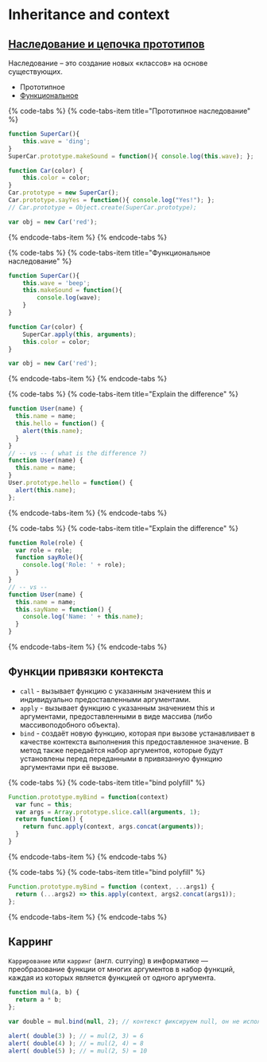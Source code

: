 # Inheritance and context

## [Наследование и цепочка прототипов](https://developer.mozilla.org/ru/docs/Web/JavaScript/Inheritance_and_the_prototype_chain)

Наследование – это создание новых «классов» на основе существующих.

* Прототипное
* [Функциональное](https://learn.javascript.ru/functional-inheritance)

{% code-tabs %}
{% code-tabs-item title="Прототипное наследование" %}
```javascript
function SuperCar(){
    this.wave = 'ding';
}
SuperCar.prototype.makeSound = function(){ console.log(this.wave); };

function Car(color) {
    this.color = color;
}
Car.prototype = new SuperCar();
Car.prototype.sayYes = function(){ console.log("Yes!"); };
// Car.prototype = Object.create(SuperCar.prototype);

var obj = new Car('red');
```
{% endcode-tabs-item %}
{% endcode-tabs %}

{% code-tabs %}
{% code-tabs-item title="Функциональное наследование" %}
```javascript
function SuperCar(){
    this.wave = 'beep';
    this.makeSound = function(){
        console.log(wave);
    }
}

function Car(color) {
    SuperCar.apply(this, arguments);
    this.color = color;
}

var obj = new Car('red');
```
{% endcode-tabs-item %}
{% endcode-tabs %}

{% code-tabs %}
{% code-tabs-item title="Explain the difference" %}
```javascript
function User(name) {
  this.name = name;
  this.hello = function() {
    alert(this.name);
  }
}
// -- vs -- ( what is the difference ?)
function User(name) {
  this.name = name;
}
User.prototype.hello = function() {
  alert(this.name);
};
```
{% endcode-tabs-item %}
{% endcode-tabs %}

{% code-tabs %}
{% code-tabs-item title="Explain the difference" %}
```javascript
function Role(role) {
  var role = role;
  function sayRole(){
    console.log('Role: ' + role);
  }
}
// -- vs --
function User(name) {
  this.name = name;
  this.sayName = function() {
    console.log('Name: ' + this.name);
  }
}
```
{% endcode-tabs-item %}
{% endcode-tabs %}

## Функции привязки контекста

* `call` - вызывает функцию с указанным значением this и индивидуально предоставленными аргументами.
* `apply` - вызывает функцию с указанным значением this и аргументами, предоставленными в виде массива \(либо массивоподобного объекта\).
* `bind` - создаёт новую функцию, которая при вызове устанавливает в качестве контекста выполнения this предоставленное значение. В метод также передаётся набор аргументов, которые будут установлены перед переданными в привязанную функцию аргументами при её вызове.

{% code-tabs %}
{% code-tabs-item title="bind polyfill" %}
```javascript
Function.prototype.myBind = function(context) 
  var func = this;
  var args = Array.prototype.slice.call(arguments, 1);
  return function() {
    return func.apply(context, args.concat(arguments));
  }
}
```
{% endcode-tabs-item %}
{% endcode-tabs %}

{% code-tabs %}
{% code-tabs-item title="bind polyfill" %}
```javascript
Function.prototype.myBind = function (context, ...args1) {
  return (...args2) => this.apply(context, args2.concat(args1));
};
```
{% endcode-tabs-item %}
{% endcode-tabs %}

## Карринг

`Каррирование` или `карринг` \(англ. currying\) в информатике — преобразование функции от многих аргументов в набор функций, каждая из которых является функцией от одного аргумента.

```javascript
function mul(a, b) {
  return a * b;
};

var double = mul.bind(null, 2); // контекст фиксируем null, он не используется

alert( double(3) ); // = mul(2, 3) = 6
alert( double(4) ); // = mul(2, 4) = 8
alert( double(5) ); // = mul(2, 5) = 10
```

